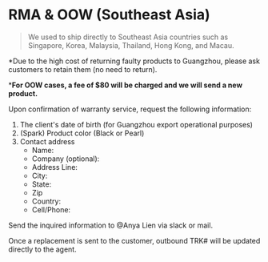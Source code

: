 # RMA & OOW (Southeast Asia)

> We used to ship directly to Southeast Asia countries such as Singapore, Korea, Malaysia, Thailand, Hong Kong, and Macau.

 *Due to the high cost of returning faulty products to Guangzhou, please ask customers to retain them (no need to return).
 
 ***For OOW cases, a fee of $80 will be charged and we will send a new product.** 

Upon confirmation of warranty service, request the following information:

1. The client's date of birth (for Guangzhou export operational purposes)
2. (Spark) Product color (Black or Pearl)
3. Contact address
	- Name:
	- Company (optional):
	- Address Line:
	- City:
	- State:
	- Zip
	- Country:
	- Cell/Phone:

 Send the inquired information to @Anya Lien via slack or mail. 
 
 Once a replacement is sent to the customer, outbound TRK# will be updated directly to the agent.
 